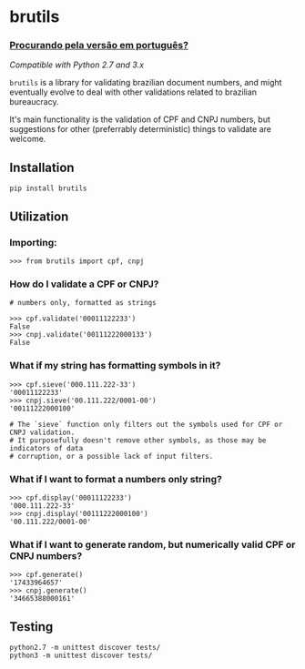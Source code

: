 # brutils

### [Procurando pela versão em português?](PORTUGUESE_VERSION.md)

_Compatible with Python 2.7 and 3.x_

`brutils` is a library for validating brazilian document numbers, and might
eventually evolve to deal with other validations related to brazilian bureaucracy.

It's main functionality is the validation of CPF and CNPJ numbers, but suggestions
for other (preferrably deterministic) things to validate are welcome.


## Installation

```
pip install brutils
```


## Utilization

### Importing:
```
>>> from brutils import cpf, cnpj
```

### How do I validate a CPF or CNPJ?
```
# numbers only, formatted as strings

>>> cpf.validate('00011122233')
False
>>> cnpj.validate('00111222000133')
False
```

### What if my string has formatting symbols in it?
```
>>> cpf.sieve('000.111.222-33')
'00011122233'
>>> cnpj.sieve('00.111.222/0001-00')
'00111222000100'

# The `sieve` function only filters out the symbols used for CPF or CNPJ validation.
# It purposefully doesn't remove other symbols, as those may be indicators of data
# corruption, or a possible lack of input filters.
```

### What if I want to format a numbers only string?
```
>>> cpf.display('00011122233')
'000.111.222-33'
>>> cnpj.display('00111222000100')
'00.111.222/0001-00'
```

### What if I want to generate random, but numerically valid CPF or CNPJ numbers?
```
>>> cpf.generate()
'17433964657'
>>> cnpj.generate()
'34665388000161'
```


## Testing

```
python2.7 -m unittest discover tests/
python3 -m unittest discover tests/
```

